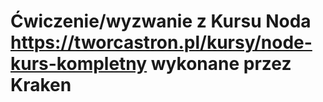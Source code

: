 # Ćwiczenie/wyzwanie z Kursu Noda https://tworcastron.pl/kursy/node-kurs-kompletny  wykonane przez Kraken
